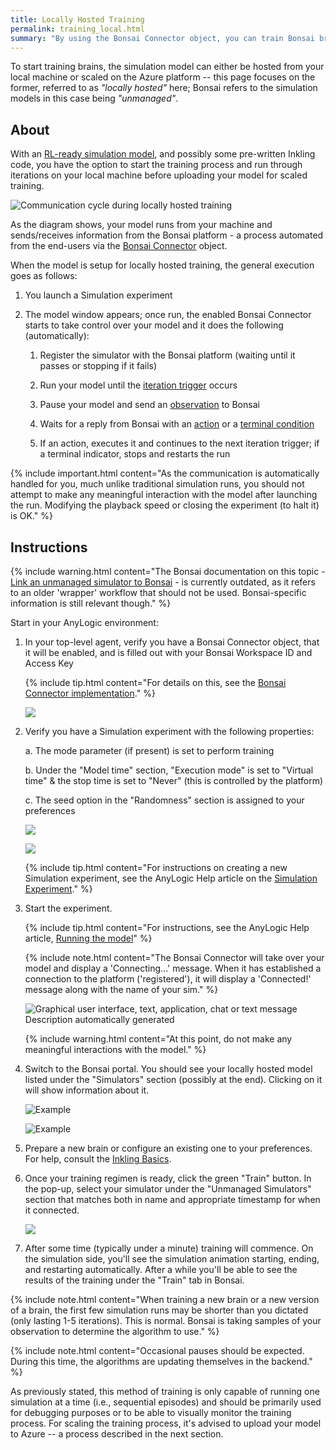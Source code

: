 ```yaml
---
title: Locally Hosted Training
permalink: training_local.html
summary: "By using the Bonsai Connector object, you can train Bonsai brains from a single animated run that is hosted from your local machine; this is optimal for verifying everything is setup correctly."
---
```


To start training brains, the simulation model can either be hosted from your local machine or scaled on the Azure platform -- this page focuses on the former, referred to as *"locally hosted"* here; Bonsai refers to the simulation models in this case being *"unmanaged"*.

## About

With an <a href="#" data-toggle="tooltip" data-original-title="{{site.data.glossary.rl_ready_model}}">RL-ready simulation model</a>, and possibly some pre-written Inkling code, you have the option to start the training process and run through iterations on your local machine before uploading your model for scaled training.

![Communication cycle during locally hosted training](./images/model-bonsai-communication-local.jpg)

As the diagram shows, your model runs from your machine and sends/receives information from the Bonsai platform - a process automated from the end-users via the <a href="#" data-toggle="tooltip" data-original-title="{{site.data.glossary.bonsai_connector}}">Bonsai Connector</a> object.

When the model is setup for locally hosted training, the general execution goes as follows:

1. You launch a Simulation experiment

2. The model window appears; once run, the enabled Bonsai Connector starts to take control over your model and it does the following (automatically):

    1. Register the simulator with the Bonsai platform (waiting until it passes or stopping if it fails)
  
    2. Run your model until the <a href="#" data-toggle="tooltip" data-original-title="{{site.data.glossary.iteration_trigger}}">iteration trigger</a> occurs
  
    3. Pause your model and send an <a href="#" data-toggle="tooltip" data-original-title="{{site.data.glossary.observation}}">observation</a> to Bonsai
  
    4. Waits for a reply from Bonsai with an <a href="#" data-toggle="tooltip" data-original-title="{{site.data.glossary.action}}">action</a> or a <a href="#" data-toggle="tooltip" data-original-title="{{site.data.glossary.terminal_condition}}">terminal condition</a> 
  
    5. If an action, executes it and continues to the next iteration trigger; if a terminal indicator, stops and restarts the run

{% include important.html content="As the communication is automatically handled for you, much unlike traditional simulation runs, you should not attempt to make any meaningful interaction with the model after launching the run. Modifying the playback speed or closing the experiment (to halt it) is OK." %}

## Instructions 

{% include warning.html content="The Bonsai documentation on this topic - [Link an unmanaged simulator to Bonsai](https://docs.microsoft.com/en-us/bonsai/guides/run-a-local-sim?tabs=windows%2Ctest-with-ui&pivots=sim-lang-anylogic) - is currently outdated, as it refers to an older 'wrapper' workflow that should not be used.  Bonsai-specific information is still relevant though." %}

Start in your AnyLogic environment:

1.  In your top-level agent, verify you have a Bonsai Connector object, that it will be enabled, and is filled out with your Bonsai Workspace ID and Access Key
	
	{% include tip.html content="For details on this, see the [Bonsai Connector implementation](components_connector.html#implementation)." %}

    ![](./images/image31.png)

2.  Verify you have a Simulation experiment with the following properties:

    a.  The mode parameter (if present) is set to perform training

    b.  Under the "Model time" section, "Execution mode" is set to
        "Virtual time" & the stop time is set to "Never" (this is
        controlled by the platform)

    c.  The seed option in the "Randomness" section is assigned to your
        preferences

    ![](./images/image32.png)

    ![](./images/image33.png)

    {% include tip.html content="For instructions on creating a new Simulation experiment, see the AnyLogic Help article on the [Simulation Experiment](https://anylogic.help/anylogic/experiments/simulation-experiment.html)." %}

3.  Start the experiment. 

    {% include tip.html content="For instructions, see the AnyLogic Help article, [Running the model](https://anylogic.help/anylogic/running/run-simulation.html)" %}

    {% include note.html content="The Bonsai Connector will take over your model and display a 'Connecting...' message. When it has established a connection to the platform ('registered'), it will display a 'Connected!' message along with the name of your sim." %}

    ![Graphical user interface, text, application, chat or text message
Description automatically
generated](./images/image34.png)

    {% include warning.html content="At this point, do not make any meaningful interactions with the model." %}

4.  Switch to the Bonsai portal. You should see your locally hosted model listed under the "Simulators" section (possibly at the end). Clicking on it will show information about it. 

    ![Example](./images/image35.png)

    ![Example](./images/image36.png)

7.  Prepare a new brain or configure an existing one to your preferences. For help, consult the [Inkling Basics](https://docs.microsoft.com/en-us/bonsai/inkling/). 

8. Once your training regimen is ready, click the green "Train" button. In the pop-up, select your simulator under the "Unmanaged Simulators" section that matches both in name and appropriate timestamp for when it connected.

    ![](./images/smg_image32.png)

9.  After some time (typically under a minute) training will commence. On the simulation side, you'll see the simulation animation starting, ending, and restarting automatically. After a while you'll be able to see the results of the training under the "Train" tab in Bonsai.

{% include note.html content="When training a new brain or a new version of a brain, the first few simulation runs may be shorter than you dictated (only lasting 1-5 iterations). This is normal. Bonsai is taking samples of your observation to determine the algorithm to use." %}

{% include note.html content="Occasional pauses should be expected. During this time, the algorithms are updating themselves in the backend." %}

As previously stated, this method of training is only capable of running one simulation at a time (i.e., sequential episodes) and should be primarily used for debugging purposes or to be able to visually monitor the training process. For scaling the training process, it's advised to upload your model to Azure -- a process described in the next section.